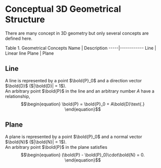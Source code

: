 # Conceptual 3D Geometrical Structure
There are many concept in 3D geometry but only several concepts are defined here.

Table 1. Geometrical Concepts
Name | Description
-----|------------
Line | Linear line
Plane | Plane
<br/>

## Line
A line is represented by a point $\bold{P}_0$ and a direction vector $\bold{D}$ ($|\bold{D}| = 1$).  
An arbitrary point 
$\bold{P}$ in the line and an arbitrary number $A$ have a relationship,
$$\begin{equation}
\bold{P} = \bold{P}_0 + A\bold{D}\text{.}
\end{equation}$$

## Plane
A plane is represented by a point $\bold{P}_0$ and a normal vector $\bold{N}$ ($|\bold{N}| = 1$).  
An arbitrary point $\bold{P}$ in the plane satisfies
$$\begin{equation}
(\bold{P} - \bold{P}_0)\cdot\bold{N} = 0.
\end{equation}$$
